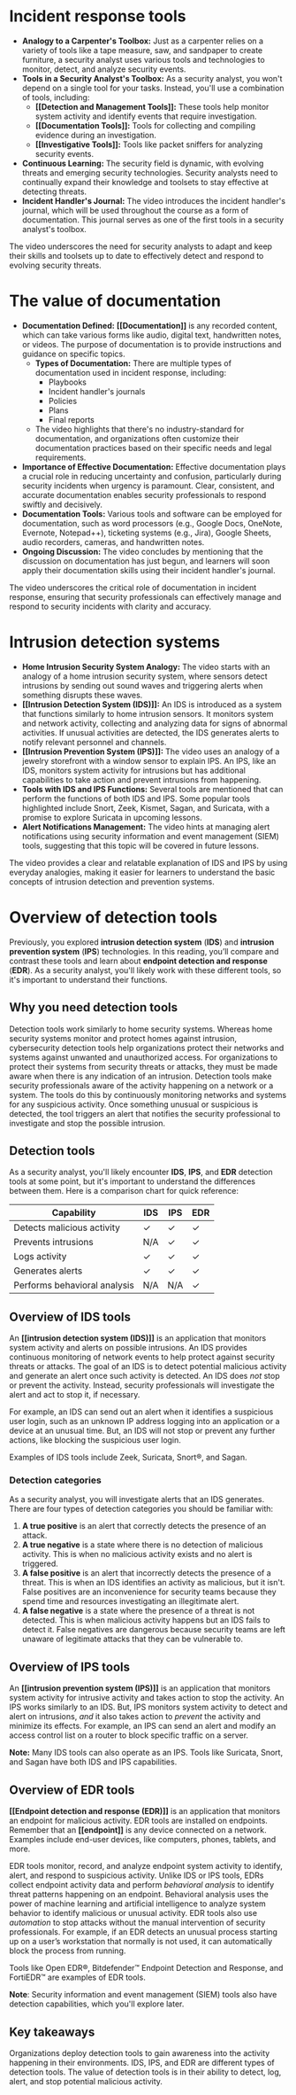 # Incident response tools

- **Analogy to a Carpenter's Toolbox:** Just as a carpenter relies on a variety of tools like a tape measure, saw, and sandpaper to create furniture, a security analyst uses various tools and technologies to monitor, detect, and analyze security events.
- **Tools in a Security Analyst's Toolbox:** As a security analyst, you won't depend on a single tool for your tasks. Instead, you'll use a combination of tools, including:
	- **[[Detection and Management Tools]]:** These tools help monitor system activity and identify events that require investigation.
	- **[[Documentation Tools]]:** Tools for collecting and compiling evidence during an investigation.
	- **[[Investigative Tools]]:** Tools like packet sniffers for analyzing security events.
- **Continuous Learning:** The security field is dynamic, with evolving threats and emerging security technologies. Security analysts need to continually expand their knowledge and toolsets to stay effective at detecting threats.
- **Incident Handler's Journal:** The video introduces the incident handler's journal, which will be used throughout the course as a form of documentation. This journal serves as one of the first tools in a security analyst's toolbox.

The video underscores the need for security analysts to adapt and keep their skills and toolsets up to date to effectively detect and respond to evolving security threats.

# The value of documentation

- **Documentation Defined:** **[[Documentation]]** is any recorded content, which can take various forms like audio, digital text, handwritten notes, or videos. The purpose of documentation is to provide instructions and guidance on specific topics.
	- **Types of Documentation:** There are multiple types of documentation used in incident response, including:
		- Playbooks
		- Incident handler's journals 
		- Policies
		- Plans
		- Final reports
	- The video highlights that there's no industry-standard for documentation, and organizations often customize their documentation practices based on their specific needs and legal requirements.
- **Importance of Effective Documentation:** Effective documentation plays a crucial role in reducing uncertainty and confusion, particularly during security incidents when urgency is paramount. Clear, consistent, and accurate documentation enables security professionals to respond swiftly and decisively.
- **Documentation Tools:** Various tools and software can be employed for documentation, such as word processors (e.g., Google Docs, OneNote, Evernote, Notepad++), ticketing systems (e.g., Jira), Google Sheets, audio recorders, cameras, and handwritten notes.
- **Ongoing Discussion:** The video concludes by mentioning that the discussion on documentation has just begun, and learners will soon apply their documentation skills using their incident handler's journal.

The video underscores the critical role of documentation in incident response, ensuring that security professionals can effectively manage and respond to security incidents with clarity and accuracy.

# Intrusion detection systems

- **Home Intrusion Security System Analogy:** The video starts with an analogy of a home intrusion security system, where sensors detect intrusions by sending out sound waves and triggering alerts when something disrupts these waves.
- **[[Intrusion Detection System (IDS)]]:** An IDS is introduced as a system that functions similarly to home intrusion sensors. It monitors system and network activity, collecting and analyzing data for signs of abnormal activities. If unusual activities are detected, the IDS generates alerts to notify relevant personnel and channels.
- **[[Intrusion Prevention System (IPS)]]:** The video uses an analogy of a jewelry storefront with a window sensor to explain IPS. An IPS, like an IDS, monitors system activity for intrusions but has additional capabilities to take action and prevent intrusions from happening.
- **Tools with IDS and IPS Functions:** Several tools are mentioned that can perform the functions of both IDS and IPS. Some popular tools highlighted include Snort, Zeek, Kismet, Sagan, and Suricata, with a promise to explore Suricata in upcoming lessons.
- **Alert Notifications Management:** The video hints at managing alert notifications using security information and event management (SIEM) tools, suggesting that this topic will be covered in future lessons.

The video provides a clear and relatable explanation of IDS and IPS by using everyday analogies, making it easier for learners to understand the basic concepts of intrusion detection and prevention systems.

# Overview of detection tools

Previously, you explored **intrusion detection system** (**IDS**) and **intrusion prevention system** (**IPS**) technologies. In this reading, you’ll compare and contrast these tools and learn about **endpoint detection and response** (**EDR**). As a security analyst, you'll likely work with these different tools, so it's important to understand their functions.

## Why you need detection tools

Detection tools work similarly to home security systems. Whereas home security systems monitor and protect homes against intrusion, cybersecurity detection tools help organizations protect their networks and systems against unwanted and unauthorized access. For organizations to protect their systems from security threats or attacks, they must be made aware when there is any indication of an intrusion. Detection tools make security professionals aware of the activity happening on a network or a system. The tools do this by continuously monitoring networks and systems for any suspicious activity. Once something unusual or suspicious is detected, the tool triggers an alert that notifies the security professional to investigate and stop the possible intrusion. 

## Detection tools

As a security analyst, you'll likely encounter **IDS**, **IPS**, and **EDR** detection tools at some point, but it's important to understand the differences between them. Here is a comparison chart for quick reference: 

|**Capability**|**IDS**|**IPS**|**EDR**|
|---|---|---|---|
|Detects malicious activity|✓|✓|✓|
|Prevents intrusions|N/A|✓|✓|
|Logs activity|✓|✓|✓|
|Generates alerts|✓|✓|✓|
|Performs behavioral analysis|N/A|N/A|✓|

## Overview of IDS tools

An **[[intrusion detection system (IDS)]]** is an application that monitors system activity and alerts on possible intrusions. An IDS provides continuous monitoring of network events to help protect against security threats or attacks. The goal of an IDS is to detect potential malicious activity and generate an alert once such activity is detected. An IDS does _not_ stop or prevent the activity. Instead, security professionals will investigate the alert and act to stop it, if necessary. 

For example, an IDS can send out an alert when it identifies a suspicious user login, such as an unknown IP address logging into an application or a device at an unusual time. But, an IDS will not stop or prevent any further actions, like blocking the suspicious user login. 

Examples of IDS tools include Zeek, Suricata, Snort®, and Sagan. 

### **Detection categories**

As a security analyst, you will investigate alerts that an IDS generates. There are four types of detection categories you should be familiar with:

1. **A true positive** is an alert that correctly detects the presence of an attack.
2. **A true negative** is a state where there is no detection of malicious activity. This is when no malicious activity exists and no alert is triggered. 
3. **A false positive** is an alert that incorrectly detects the presence of a threat. This is when an IDS identifies an activity as malicious, but it isn't. False positives are an inconvenience for security teams because they spend time and resources investigating an illegitimate alert. 
4. **A false negative** is a state where the presence of a threat is not detected. This is when malicious activity happens but an IDS fails to detect it. False negatives are dangerous because security teams are left unaware of legitimate attacks that they can be vulnerable to. 

## Overview of IPS tools

An **[[intrusion prevention system (IPS)]]** is an application that monitors system activity for intrusive activity and takes action to stop the activity. An IPS works similarly to an IDS. But, IPS monitors system activity to detect and alert on intrusions, _and_ it also takes action to _prevent_ the activity and minimize its effects. For example, an IPS can send an alert and modify an access control list on a router to block specific traffic on a server.

**Note:** Many IDS tools can also operate as an IPS. Tools like Suricata, Snort, and Sagan have both IDS and IPS capabilities.

## Overview of EDR tools  

**[[Endpoint detection and response (EDR)]]** is an application that monitors an endpoint for malicious activity. EDR tools are installed on endpoints. Remember that an **[[endpoint]]** is any device connected on a network. Examples include end-user devices, like computers, phones, tablets, and more.

EDR tools monitor, record, and analyze endpoint system activity to identify, alert, and respond to suspicious activity. Unlike IDS or IPS tools, EDRs collect endpoint activity data and perform _behavioral analysis_ to identify threat patterns happening on an endpoint. Behavioral analysis uses the power of machine learning and artificial intelligence to analyze system behavior to identify malicious or unusual activity. EDR tools also use _automation_ to stop attacks without the manual intervention of security professionals. For example, if an EDR detects an unusual process starting up on a user’s workstation that normally is not used, it can automatically block the process from running.

Tools like Open EDR®, Bitdefender™ Endpoint Detection and Response, and FortiEDR™ are examples of EDR tools.

**Note**: Security information and event management (SIEM) tools also have detection capabilities, which you'll explore later.

## Key takeaways

Organizations deploy detection tools to gain awareness into the activity happening in their environments. IDS, IPS, and EDR are different types of detection tools. The value of detection tools is in their ability to detect, log, alert, and stop potential malicious activity.